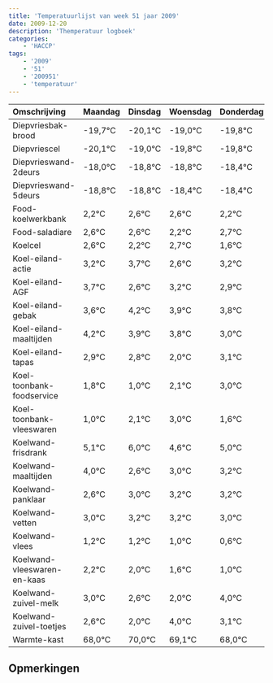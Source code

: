```yaml
---
title: 'Temperatuurlijst van week 51 jaar 2009'
date: 2009-12-20
description: 'Themperatuur logboek'
categories:
    - 'HACCP'
tags:
    - '2009'
    - '51'
    - '200951'
    - 'temperatuur'
---
```

|Omschrijving|Maandag|Dinsdag|Woensdag|Donderdag|Vrijdag|Zaterdag|Zondag|
|:---|:---|:---|:---|:---|:---|:---|:---|
|Diepvriesbak-brood|-19,7°C|-20,1°C|-19,0°C|-19,8°C|-19,8°C|-19,4°C|-19,4°C|
|Diepvriescel|-20,1°C|-19,0°C|-19,8°C|-19,8°C|-19,4°C|-19,4°C|-19,8°C|
|Diepvrieswand-2deurs|-18,0°C|-18,8°C|-18,8°C|-18,4°C|-18,4°C|-18,8°C|-18,3°C|
|Diepvrieswand-5deurs|-18,8°C|-18,8°C|-18,4°C|-18,4°C|-18,8°C|-18,3°C|-19,4°C|
|Food-koelwerkbank|2,2°C|2,6°C|2,6°C|2,2°C|2,7°C|1,6°C|2,2°C|
|Food-saladiare|2,6°C|2,6°C|2,2°C|2,7°C|1,6°C|2,2°C|1,9°C|
|Koelcel|2,6°C|2,2°C|2,7°C|1,6°C|2,2°C|1,9°C|1,8°C|
|Koel-eiland-actie|3,2°C|3,7°C|2,6°C|3,2°C|2,9°C|2,8°C|2,0°C|
|Koel-eiland-AGF|3,7°C|2,6°C|3,2°C|2,9°C|2,8°C|2,0°C|3,1°C|
|Koel-eiland-gebak|3,6°C|4,2°C|3,9°C|3,8°C|3,0°C|4,1°C|5,0°C|
|Koel-eiland-maaltijden|4,2°C|3,9°C|3,8°C|3,0°C|4,1°C|5,0°C|3,6°C|
|Koel-eiland-tapas|2,9°C|2,8°C|2,0°C|3,1°C|4,0°C|2,6°C|3,0°C|
|Koel-toonbank-foodservice|1,8°C|1,0°C|2,1°C|3,0°C|1,6°C|2,0°C|2,2°C|
|Koel-toonbank-vleeswaren|1,0°C|2,1°C|3,0°C|1,6°C|2,0°C|2,2°C|2,2°C|
|Koelwand-frisdrank|5,1°C|6,0°C|4,6°C|5,0°C|5,2°C|5,2°C|5,0°C|
|Koelwand-maaltijden|4,0°C|2,6°C|3,0°C|3,2°C|3,2°C|3,0°C|2,6°C|
|Koelwand-panklaar|2,6°C|3,0°C|3,2°C|3,2°C|3,0°C|2,6°C|2,0°C|
|Koelwand-vetten|3,0°C|3,2°C|3,2°C|3,0°C|2,6°C|2,0°C|4,0°C|
|Koelwand-vlees|1,2°C|1,2°C|1,0°C|0,6°C|0,0°C|2,0°C|1,1°C|
|Koelwand-vleeswaren-en-kaas|2,2°C|2,0°C|1,6°C|1,0°C|3,0°C|2,1°C|1,0°C|
|Koelwand-zuivel-melk|3,0°C|2,6°C|2,0°C|4,0°C|3,1°C|2,0°C|2,8°C|
|Koelwand-zuivel-toetjes|2,6°C|2,0°C|4,0°C|3,1°C|2,0°C|2,8°C|3,4°C|
|Warmte-kast|68,0°C|70,0°C|69,1°C|68,0°C|68,8°C|69,4°C|68,9°C|

## Opmerkingen


